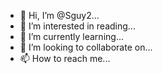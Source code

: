 - 👋 Hi, I’m @Sguy2...
- 👀 I’m interested in reading...
- 🌱 I’m currently learning...
- 💞️ I’m looking to collaborate on...
- 📫 How to reach me...

<!---
Sguy2/Sguy2 is a ✨ special ✨ repository because its `README.md` (this file) appears on your GitHub profile.
You can click the Preview link to take a look at your changes.
--->
